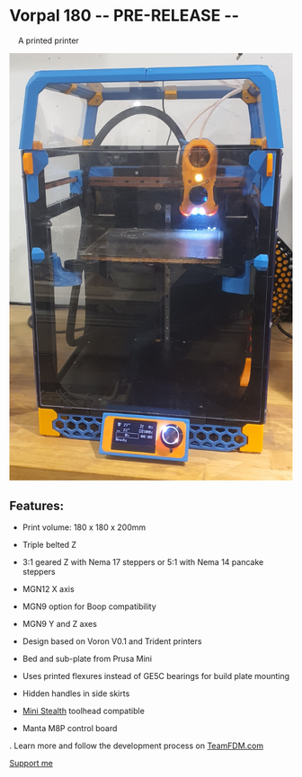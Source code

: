 # Vorpal 180 -- PRE-RELEASE --

    A printed printer

![Vorpal 180](https://github.com/atrushing/Vorpal_180/blob/main/Pictures/Vorpal_180.jpg?raw=true)


## Features:

- Print volume: 180 x 180 x 200mm

- Triple belted Z

- 3:1 geared Z with Nema 17 steppers or 5:1 with Nema 14 pancake steppers

- MGN12  X axis

- MGN9 option for Boop compatibility

- MGN9  Y and Z axes

- Design based on Voron V0.1 and Trident printers

- Bed and sub-plate from Prusa Mini

- Uses printed flexures instead of GE5C bearings for build plate mounting

- Hidden handles in side skirts

- [Mini Stealth](https://www.teamfdm.com/files/file/612-mini-stealth-orbiter-20/) toolhead compatible

- Manta M8P control board


.
Learn more and follow the development process on [TeamFDM.com](https://www.teamfdm.com/forums/topic/1886-vorpal-180-a-printed-printer/)

[Support me](https://paypal.me/atrushing)
